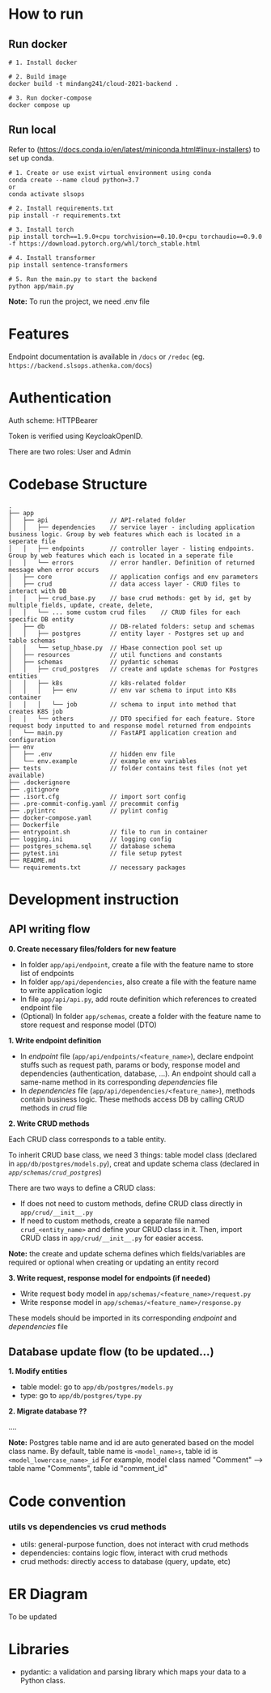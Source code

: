 # How to run

## Run docker

```
# 1. Install docker

# 2. Build image
docker build -t mindang241/cloud-2021-backend .

# 3. Run docker-compose
docker compose up
```

## Run local

Refer to (https://docs.conda.io/en/latest/miniconda.html#linux-installers) to set up conda.

```
# 1. Create or use exist virtual environment using conda
conda create --name cloud python=3.7
or
conda activate slsops 

# 2. Install requirements.txt 
pip install -r requirements.txt

# 3. Install torch
pip install torch==1.9.0+cpu torchvision==0.10.0+cpu torchaudio==0.9.0 -f https://download.pytorch.org/whl/torch_stable.html

# 4. Install transformer
pip install sentence-transformers

# 5. Run the main.py to start the backend
python app/main.py

```

**Note:** To run the project, we need .env file

# Features

Endpoint documentation is available in `/docs` or `/redoc` (eg. `https://backend.slsops.athenka.com/docs`)

# Authentication

Auth scheme: HTTPBearer

Token is verified using KeycloakOpenID.

There are two roles: User and Admin

# Codebase Structure

```
.   
├── app  
│   ├── api                 // API-related folder
│   │   ├── dependencies    // service layer - including application business logic. Group by web features which each is located in a seperate file
│   │   ├── endpoints       // controller layer - listing endpoints. Group by web features which each is located in a seperate file
│   │   └── errors          // error handler. Definition of returned message when error occurs
│   ├── core                // application configs and env parameters
│   ├── crud                // data access layer - CRUD files to interact with DB
│   │   ├── crud_base.py    // base crud methods: get by id, get by multiple fields, update, create, delete, 
│   │   └── ... some custom crud files    // CRUD files for each specific DB entity
│   ├── db                  // DB-related folders: setup and schemas
│   │   ├── postgres        // entity layer - Postgres set up and table schemas 
│   │   └── setup_hbase.py  // Hbase connection pool set up
│   ├── resources           // util functions and constants  
│   ├── schemas             // pydantic schemas 
│   │   ├── crud_postgres   // create and update schemas for Postgres entities
│   │   ├── k8s             // k8s-related folder
│   │   │   ├── env         // env var schema to input into K8s container
│   │   │   └── job         // schema to input into method that creates K8S job
│   │   └── others          // DTO specified for each feature. Store request body inputted to and response model returned from endpoints  
│   └── main.py             // FastAPI application creation and configuration
├── env                     
│   ├── .env                // hidden env file
│   └── env.example         // example env variables 
├── tests                   // folder contains test files (not yet available)
├── .dockerignore      
├── .gitignore
├── .isort.cfg              // import sort config
├── .pre-commit-config.yaml // precommit config
├── .pylintrc               // pylint config
├── docker-compose.yaml  
├── Dockerfile  
├── entrypoint.sh           // file to run in container
├── logging.ini             // logging config           
├── postgres_schema.sql     // database schema
├── pytest.ini              // file setup pytest  
├── README.md  
└── requirements.txt        // necessary packages

```

# Development instruction

## API writing flow

**0. Create necessary files/folders for new feature**

- In folder `app/api/endpoint`, create a file with the feature name to store list of endpoints
- In folder `app/api/dependencies`, also create a file with the feature name to write application logic
- In file `app/api/api.py`, add route definition which references to created endpoint file
- (Optional) In folder `app/schemas`, create a folder with the feature name to store request and response model (DTO)

**1. Write endpoint definition**

- In _endpoint_ file (`app/api/endpoints/<feature_name>`), declare endpoint stuffs such as request path, params or body,
  response model and dependencies
  (authentication, database, ...). An endpoint should call a same-name method in its corresponding _dependencies_ file
- In _dependencies_ file (`app/api/dependencies/<feature_name>`), methods contain business logic. These methods access
  DB by calling CRUD methods in _crud_ file

**2. Write CRUD methods**

Each CRUD class corresponds to a table entity.

To inherit CRUD base class, we need 3 things: table model class (declared in `app/db/postgres/models.py`), creat and
update schema class (declared in _`app/schemas/crud_postgres`_)

There are two ways to define a CRUD class:

- If does not need to custom methods, define CRUD class directly in `app/crud/__init__.py`
- If need to custom methods, create a separate file named `crud_<entity_name>` and define your CRUD class in it. Then,
  import CRUD class in `app/crud/__init__.py` for easier access.

**Note:** the create and update schema defines which fields/variables are required or optional when creating or updating
an entity record

**3. Write request, response model for endpoints (if needed)**

- Write request body model in `app/schemas/<feature_name>/request.py`
- Write response model in `app/schemas/<feature_name>/response.py`

These models should be imported in its corresponding _endpoint_ and _dependencies_ file

## Database update flow (to be updated...)

**1. Modify entities**

- table model: go to `app/db/postgres/models.py`
- type: go to `app/db/postgres/type.py`

**2. Migrate database ??**

....

**Note:** Postgres table name and id are auto generated based on the model class name. By default, table name
is `<model_name>s`, table id is `<model_lowercase_name>_id`
For example, model class named "Comment" --> table name "Comments", table id "comment_id"

# Code convention

### utils vs dependencies vs crud methods

- utils: general-purpose function, does not interact with crud methods
- dependencies: contains logic flow, interact with crud methods
- crud methods: directly access to database (query, update, etc)

# ER Diagram

To be updated

# Libraries

- pydantic: a validation and parsing library which maps your data to a Python class.